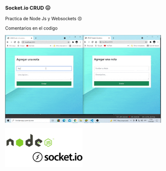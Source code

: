 ### Socket.io CRUD 😖
Practica de Node Js y Websockets :persevere:
<p>Comentarios en el codigo</p>

![](src/public/img/crudnode.gif)


<img src="src/public/img/nodesocket.png" width=250px>
